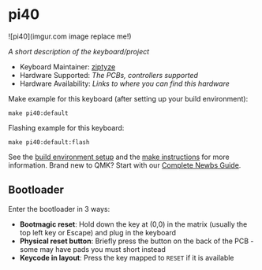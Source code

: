 # pi40

![pi40](imgur.com image replace me!)

*A short description of the keyboard/project*

* Keyboard Maintainer: [ziptyze](https://github.com/ziptyze)
* Hardware Supported: *The PCBs, controllers supported*
* Hardware Availability: *Links to where you can find this hardware*

Make example for this keyboard (after setting up your build environment):

    make pi40:default

Flashing example for this keyboard:

    make pi40:default:flash

See the [build environment setup](https://docs.qmk.fm/#/getting_started_build_tools) and the [make instructions](https://docs.qmk.fm/#/getting_started_make_guide) for more information. Brand new to QMK? Start with our [Complete Newbs Guide](https://docs.qmk.fm/#/newbs).

## Bootloader

Enter the bootloader in 3 ways:

* **Bootmagic reset**: Hold down the key at (0,0) in the matrix (usually the top left key or Escape) and plug in the keyboard
* **Physical reset button**: Briefly press the button on the back of the PCB - some may have pads you must short instead
* **Keycode in layout**: Press the key mapped to `RESET` if it is available

